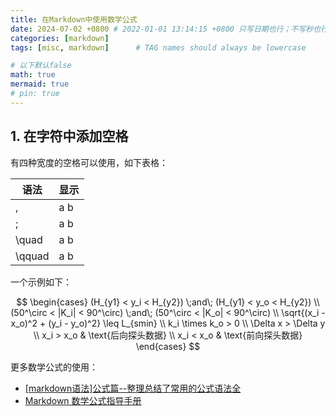 ```yaml
---
title: 在Markdown中使用数学公式
date: 2024-07-02 +0800 # 2022-01-01 13:14:15 +0800 只写日期也行；不写秒也行；这样也行 2022-03-09T00:55:42+08:00
categories: [markdown]
tags: [misc, markdown]      # TAG names should always be lowercase

# 以下默认false
math: true
mermaid: true
# pin: true
---
```


## 1. 在字符中添加空格

有四种宽度的空格可以使用，如下表格：

| 语法       | 显示     |
| ---       | ------   |
| \,        | a b      |
| \;        | a  b     |
| \quad     | a   b    |
| \qquad    | a     b  |

一个示例如下：

$$
\begin{cases}
(H_{y1} < y_i < H_{y2}) \;and\; (H_{y1} < y_o < H_{y2}) \\
(50^\circ < |K_i| < 90^\circ) \;and\; (50^\circ < |K_o| < 90^\circ) \\
\sqrt{(x_i - x_o)^2 + (y_i - y_o)^2} \leq L_{smin} \\
k_i \times k_o > 0 \\
\Delta x > \Delta y \\
x_i > x_o & \text{后向探头数据} \\
x_i < x_o & \text{前向探头数据}
\end{cases}
$$

更多数学公式的使用：

- [[markdown语法]公式篇--整理总结了常用的公式语法全](https://blog.csdn.net/m0_37769093/article/details/107732606)
- [Markdown 数学公式指导手册](https://freeopen.github.io/mathjax/)